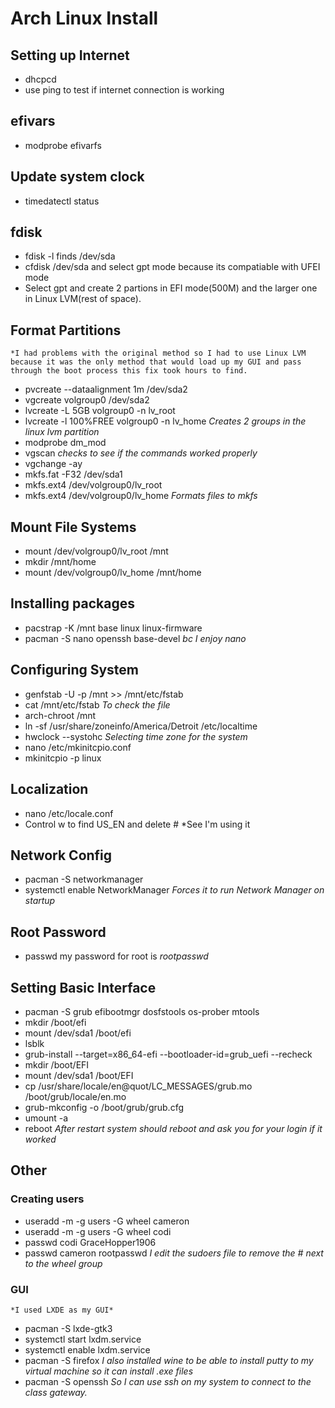 # Arch Linux Install

## Setting up Internet
- dhcpcd
- use ping to test if internet connection is working

## efivars
- modprobe efivarfs

## Update system clock
- timedatectl status

## fdisk
- fdisk -l finds /dev/sda
- cfdisk /dev/sda and select gpt mode because its compatiable with UFEI mode
- Select gpt and create 2 partions in EFI mode(500M) and the larger one in Linux LVM(rest of space).

## Format Partitions
	*I had problems with the original method so I had to use Linux LVM because it was the only method that would load up my GUI and pass through the boot process this fix took hours to find.
- pvcreate --dataalignment 1m /dev/sda2
- vgcreate volgroup0 /dev/sda2
- lvcreate -L 5GB volgroup0 -n lv_root
- lvcreate -l 100%FREE volgroup0 -n lv_home
	*Creates 2 groups in the linux lvm partition*
- modprobe dm_mod
- vgscan
	*checks to see if the commands worked properly*
- vgchange -ay
- mkfs.fat -F32 /dev/sda1
- mkfs.ext4 /dev/volgroup0/lv_root
- mkfs.ext4 /dev/volgroup0/lv_home
	*Formats files to mkfs*

## Mount File Systems
- mount /dev/volgroup0/lv_root /mnt
- mkdir /mnt/home
- mount /dev/volgroup0/lv_home /mnt/home

## Installing packages
- pacstrap -K /mnt base linux linux-firmware
- pacman -S nano openssh base-devel
*bc I enjoy nano* 

## Configuring System
- genfstab -U -p /mnt >> /mnt/etc/fstab
- cat /mnt/etc/fstab 
	*To check the file*
- arch-chroot /mnt
- ln -sf /usr/share/zoneinfo/America/Detroit /etc/localtime
- hwclock --systohc
	*Selecting time zone for the system*
- nano /etc/mkinitcpio.conf
- mkinitcpio -p linux

## Localization
- nano /etc/locale.conf
- Control w to find US_EN and delete #
	*See I'm using it

## Network Config
- pacman -S networkmanager
- systemctl enable NetworkManager
	*Forces it to run Network Manager on startup*

## Root Password
- passwd
	my password for root is *rootpasswd*

## Setting Basic Interface
- pacman -S grub efibootmgr dosfstools os-prober mtools
- mkdir /boot/efi
- mount /dev/sda1 /boot/efi
- lsblk
- grub-install --target=x86_64-efi --bootloader-id=grub_uefi --recheck
- mkdir /boot/EFI
- mount /dev/sda1 /boot/EFI
- cp /usr/share/locale/en\@quot/LC_MESSAGES/grub.mo /boot/grub/locale/en.mo
- grub-mkconfig -o /boot/grub/grub.cfg
- umount -a
- reboot
	*After restart system should reboot and ask you for your login if it worked*

## Other
### Creating users
- useradd -m -g users -G wheel cameron
- useradd -m -g users -G wheel codi
- passwd codi GraceHopper1906
- passwd cameron rootpasswd
	*I edit the sudoers file to remove the # next to the wheel group*
### GUI
	*I used LXDE as my GUI*
- pacman -S lxde-gtk3
- systemctl start lxdm.service
- systemctl enable lxdm.service
- pacman -S firefox 
	*I also installed wine to be able to install putty to my virtual machine so it can install .exe files*
- pacman -S openssh
	*So I can use ssh on my system to connect to the class gateway.*
